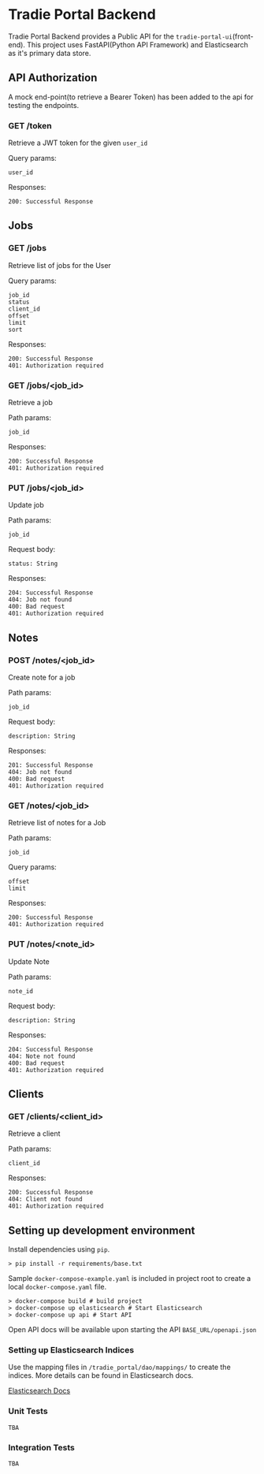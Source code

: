 # Tradie Portal Backend

Tradie Portal Backend provides a Public API for the `tradie-portal-ui`(front-end).
This project uses FastAPI(Python API Framework) and Elasticsearch as it's primary data store.


## API Authorization
A mock end-point(to retrieve a Bearer Token) has been added to the api for testing the endpoints.

### GET /token
Retrieve a JWT token for the given `user_id`

Query params:
```
user_id
```

Responses:
```
200: Successful Response
```

## Jobs

### GET /jobs
Retrieve list of jobs for the User

Query params:
```
job_id
status
client_id
offset
limit
sort
```

Responses:
```
200: Successful Response
401: Authorization required
```

### GET /jobs/<job_id>
Retrieve a job

Path params:
```
job_id
```

Responses:
```
200: Successful Response
401: Authorization required
```

### PUT /jobs/<job_id>
Update job

Path params:
```
job_id
```

Request body:
```
status: String
```

Responses:
```
204: Successful Response
404: Job not found
400: Bad request
401: Authorization required
```


## Notes

### POST /notes/<job_id>
Create note for a job

Path params:
```
job_id
```

Request body:
```
description: String
```

Responses:
```
201: Successful Response
404: Job not found
400: Bad request
401: Authorization required
```

### GET /notes/<job_id>
Retrieve list of notes for a Job

Path params:
```
job_id
```

Query params:
```
offset
limit
```

Responses:
```
200: Successful Response
401: Authorization required
```

### PUT /notes/<note_id>
Update Note

Path params:
```
note_id
```

Request body:
```
description: String
```

Responses:
```
204: Successful Response
404: Note not found
400: Bad request
401: Authorization required
```

## Clients
### GET /clients/<client_id>
Retrieve a client

Path params:
```
client_id
```

Responses:
```
200: Successful Response
404: Client not found
401: Authorization required
```

## Setting up development environment

Install dependencies using `pip`.

```
> pip install -r requirements/base.txt
```

Sample `docker-compose-example.yaml` is included in project root to create a local `docker-compose.yaml` file.
```
> docker-compose build # build project
> docker-compose up elasticsearch # Start Elasticsearch
> docker-compose up api # Start API
```

Open API docs will be available upon starting the API
`BASE_URL/openapi.json`

### Setting up Elasticsearch Indices
Use the mapping files in `/tradie_portal/dao/mappings/` to create the indices. More details can be found in Elasticsearch docs.

[Elasticsearch Docs](https://www.elastic.co/guide/en/elasticsearch/reference/current/indices-create-index.html)

### Unit Tests

`TBA`

### Integration Tests

`TBA`

